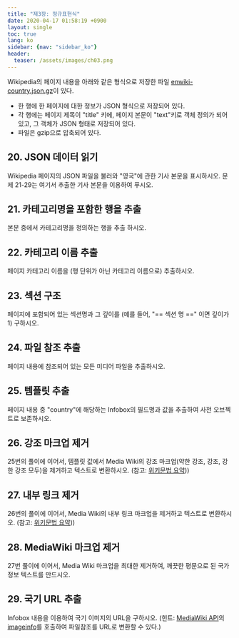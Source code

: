 ```yaml
---
title: "제3장: 정규표현식"
date: 2020-04-17 01:58:19 +0900
layout: single
toc: true
lang: ko
sidebar: {nav: "sidebar_ko"}
header:
  teaser: /assets/images/ch03.png
---
```


Wikipedia의 페이지 내용을 아래와 같은 형식으로 저장한 파일 [enwiki-country.json.gz](/data/enwiki-country.json.gz)이 있다.

* 한 행에 한 페이지에 대한 정보가 JSON 형식으로 저장되어 있다.
* 각 행에는 페이지 제목이 "title" 키에, 페이지 본문이 "text"키로 객체 정의가 되어있고, 그 객체가 JSON 형태로 저장되어 있다.
* 파일은 gzip으로 압축되어 있다.

## 20. JSON 데이터 읽기
Wikipedia 페이지의 JSON 파일을 불러와 "영국"에 관한 기사 본문을 표시하시오. 문제 21-29는 여기서 추출한 기사 본문을 이용하여 푸시오.

## 21. 카테고리명을 포함한 행을 추출
본문 중에서 카테고리명을 정의하는 행을 추출 하시오.

## 22. 카테고리 이름 추출
페이지 카테고리 이름을 (행 단위가 아닌 카테고리 이름으로) 추출하시오.

## 23. 섹션 구조
페이지에 포함되어 있는 섹션명과 그 깊이를 (예를 들어, "== 섹션 명 ==" 이면 깊이가 1) 구하시오.

## 24. 파일 참조 추출
페이지 내용에 참조되어 있는 모든 미디어 파일을 추출하시오.

## 25. 템플릿 추출
페이지 내용 중 "country"에 해당하는 Infobox의 필드명과 값을 추출하여 사전 오브젝트로 보존하시오.

## 26. 강조 마크업 제거
25번의 풀이에 이어서, 템플릿 값에서 Media Wiki의 강조 마크업(약한 강조, 강조, 강한 강조 모두)을 제거하고 텍스트로 변환하시오. (참고: [위키문법 요약](https://ko.wikipedia.org/wiki/%EC%9C%84%ED%82%A4%EB%B0%B1%EA%B3%BC:%EC%9C%84%ED%82%A4%EB%AC%B8%EB%B2%95_%EC%9A%94%EC%95%BD)))

## 27. 내부 링크 제거
26번의 풀이에 이어서, Media Wiki의 내부 링크 마크업을 제거하고 텍스트로 변환하시오. (참고: [위키문법 요약](https://ko.wikipedia.org/wiki/%EC%9C%84%ED%82%A4%EB%B0%B1%EA%B3%BC:%EC%9C%84%ED%82%A4%EB%AC%B8%EB%B2%95_%EC%9A%94%EC%95%BD)))

## 28. MediaWiki 마크업 제거
27번 풀이에 이어서, Media Wiki 마크업을 최대한 제거하여, 깨끗한 평문으로 된 국가 정보 텍스트를 만드시오.

## 29. 국기 URL 추출
Infobox 내용을 이용하여 국기 이미지의 URL을 구하시오. (힌트: [MediaWiki API](https://www.mediawiki.org/wiki/API:Main_page/ko)의 [imageinfo](https://www.mediawiki.org/wiki/API:Imageinfo)를 호출하여 파일참조를 URL로 변환할 수 있다.)
